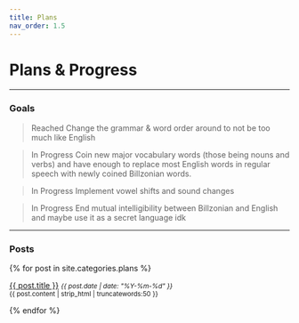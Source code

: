 ```yaml
---
title: Plans
nav_order: 1.5
---
```


# Plans & Progress

-----
### Goals
> <span class="label label-green">Reached</span>
> Change the grammar & word order around to not be too much like English

> <span class="label label-yellow">In Progress</span>
> Coin new major vocabulary words (those being nouns and verbs) and have
> enough to replace most English words in regular speech with newly coined Billzonian words.

> <span class="label label-yellow">In Progress</span>
> Implement vowel shifts and sound changes

> <span class="label label-yellow">In Progress</span>
> End mutual intelligibility between Billzonian and English
> and maybe use it as a secret language idk

-----
### Posts

{% for post in site.categories.plans %}
  <p>
    <a href="{{ post.url | relative_url }}">{{ post.title }}</a> <small><em>{{ post.date | date: "%Y-%m-%d" }}</em></small>
    <br>
    <small>{{ post.content | strip_html | truncatewords:50 }}</small>
  </p>
{% endfor %}